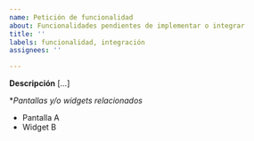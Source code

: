 ```yaml
---
name: Petición de funcionalidad
about: Funcionalidades pendientes de implementar o integrar
title: ''
labels: funcionalidad, integración
assignees: ''

---
```


**Descripción**
[...]

**Pantallas y/o widgets relacionados*
- Pantalla A
- Widget B
